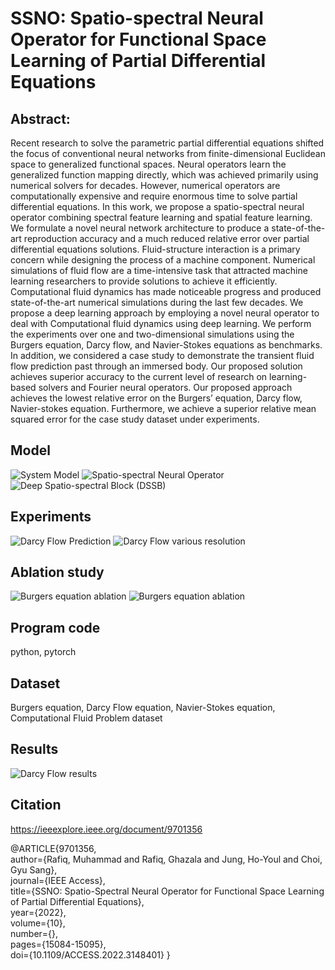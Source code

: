 # SSNO: Spatio-spectral Neural Operator for Functional Space Learning of Partial Differential Equations

## Abstract:
Recent research to solve the parametric partial differential equations shifted the focus of conventional neural networks from finite-dimensional Euclidean space to generalized functional spaces. Neural operators learn the generalized function mapping directly, which was achieved primarily using numerical solvers for decades. However, numerical operators are computationally expensive and require enormous time to solve partial differential equations. In this work, we propose a spatio-spectral neural operator combining spectral feature learning and spatial feature learning. We formulate a novel neural network architecture to produce a state-of-the-art reproduction accuracy and a much reduced relative error over partial differential equations solutions. Fluid-structure interaction is a primary concern while designing the process of a machine component. Numerical simulations of fluid flow are a time-intensive task that attracted machine learning researchers to provide solutions to achieve it efficiently. Computational fluid dynamics has made noticeable progress and produced state-of-the-art numerical simulations during the last few decades. We propose a deep learning approach by employing a novel neural operator to deal with Computational fluid dynamics using deep learning. We perform the experiments over one and two-dimensional simulations using the Burgers equation, Darcy flow, and Navier-Stokes equations as benchmarks. In addition, we considered a case study to demonstrate the transient fluid flow prediction past through an immersed body. Our proposed solution achieves superior accuracy to the current level of research on learning-based solvers and Fourier neural operators. Our proposed approach achieves the lowest relative error on the Burgers’ equation, Darcy flow, Navier-stokes equation. Furthermore, we achieve a superior relative mean squared error for the case study dataset under experiments.
## Model
![System Model](assets/figure-system-model.png)
![Spatio-spectral Neural Operator](assets/figure-ssno.png)
![Deep Spatio-spectral Block (DSSB)](assets/figure-dssb.png)

## Experiments
![Darcy Flow Prediction](assets/figure-darcy-pred.jpg)
![Darcy Flow various resolution](assets/figure-darcy-resolution.jpg)

## Ablation study
![Burgers equation ablation](assets/figure-ablation-1d.jpg)
![Burgers equation ablation](assets/figure-ablation-2d.jpg)

## Program code
python, pytorch

## Dataset
Burgers equation, Darcy Flow equation, Navier-Stokes equation, Computational Fluid Problem dataset

## Results
![Darcy Flow results](assets/table-darcy-results.jpg)

## Citation
https://ieeexplore.ieee.org/document/9701356

@ARTICLE{9701356,  
  author={Rafiq, Muhammad and Rafiq, Ghazala and Jung, Ho-Youl and Choi, Gyu Sang},  
  journal={IEEE Access},   
  title={SSNO: Spatio-Spectral Neural Operator for Functional Space Learning of Partial Differential Equations},   
  year={2022},  
  volume={10},  
  number={},  
  pages={15084-15095},  
  doi={10.1109/ACCESS.2022.3148401}
  }



